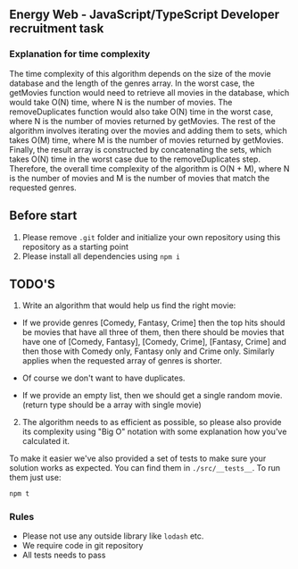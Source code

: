 ## Energy Web - JavaScript/TypeScript Developer recruitment task

### Explanation for time complexity

The time complexity of this algorithm depends on the size of the movie database and the length of the genres array. In the worst case, the getMovies function would need to retrieve all movies in the database, which would take O(N) time, where N is the number of movies. The removeDuplicates function would also take O(N) time in the worst case, where N is the number of movies returned by getMovies. The rest of the algorithm involves iterating over the movies and adding them to sets, which takes O(M) time, where M is the number of movies returned by getMovies. Finally, the result array is constructed by concatenating the sets, which takes O(N) time in the worst case due to the removeDuplicates step. Therefore, the overall time complexity of the algorithm is O(N + M), where N is the number of movies and M is the number of movies that match the requested genres.

## Before start
1. Please remove `.git` folder and initialize your own repository using this repository as a starting point
2. Please install all dependencies using `npm i`


## TODO'S
1. Write an algorithm that would help us find the right movie: 
  * If we provide genres [Comedy, Fantasy, Crime] then the top hits should be movies that have all three of them, then there should be movies that have one of [Comedy, Fantasy], [Comedy, Crime], [Fantasy, Crime] and then those with Comedy only, Fantasy only and Crime only. Similarly applies when the requested array of genres is shorter.

  * Of course we don't want to have duplicates.

  * If we provide an empty list, then we should get a single random movie. (return type should be a array with single movie)

2. The algorithm needs to as efficient as possible, so please also provide its complexity using "Big O" notation with some explanation how you've calculated it. 

To make it easier we've also provided a set of tests to make sure your solution works as expected. You can find them in `./src/__tests__`. To run them just use:
```bash
npm t
```

### Rules
* Please not use any outside library like `lodash` etc.
* We require code in git repository
* All tests needs to pass


